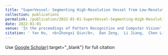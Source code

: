 ```yaml
---
title: "SuperVessel: Segmenting High-Resolution Vessel from Low-Resolution Retinal Image"
collection: publications
permalink: /publication/2022-01-01-SuperVessel-Segmenting-High-Resolution-Vessel-from-Low-Resolution-Retinal-Image
date: 2022-01-01
venue: 'In the proceedings of Pattern Recognition and Computer Vision'
citation: ' Yan Hu,  <b>Zhongxi Qiu</b>,  Dan Zeng,  Li Jiang,  Chen Lin,  Jiang Liu, &quot;SuperVessel: Segmenting High-Resolution Vessel from Low-Resolution Retinal Image.&quot; In the proceedings of Pattern Recognition and Computer Vision, 2022.'
---
```

Use [Google Scholar](https://scholar.google.com/scholar?q=SuperVessel:+Segmenting+High+Resolution+Vessel+from+Low+Resolution+Retinal+Image){:target="_blank"} for full citation